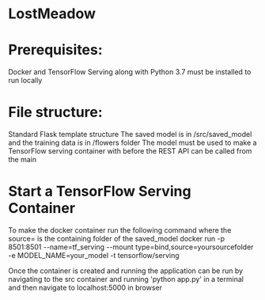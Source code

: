 # LostMeadow

# Prerequisites:
Docker and TensorFlow Serving along with Python 3.7 must be installed to run locally

# File structure:
Standard Flask template structure
The saved model is in /src/saved_model and the training data is in /flowers folder
The model must be used to make a TensorFlow serving container with before the REST API can be called from the main 

# Start a TensorFlow Serving Container
To make the docker container run the following command where the source= is the containing folder of the saved_model
docker run -p 8501:8501 --name=tf_serving --mount type=bind,source=yoursourcefolder -e  MODEL_NAME=your_model -t tensorflow/serving

Once the container is created and running the application can be run by navigating to the src container and running 'python app.py' in a terminal and then navigate to localhost:5000 in browser
